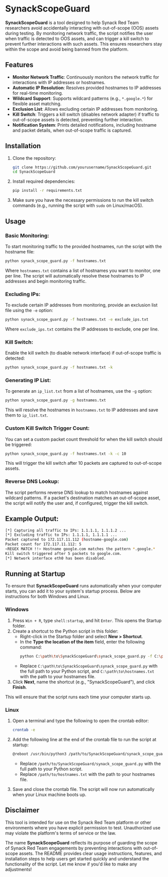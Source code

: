 # SynackScopeGuard

**SynackScopeGuard** is a tool designed to help Synack Red Team researchers avoid accidentally interacting with out-of-scope (OOS) assets during testing. By monitoring network traffic, the script notifies the user when traffic is detected to OOS assets, and can trigger a kill switch to prevent further interactions with such assets. This ensures researchers stay within the scope and avoid being banned from the platform.

## Features

- **Monitor Network Traffic**: Continuously monitors the network traffic for interactions with IP addresses or hostnames.
- **Automatic IP Resolution**: Resolves provided hostnames to IP addresses for real-time monitoring.
- **Wildcard Support**: Supports wildcard patterns (e.g., `*.google.*`) for flexible asset matching.
- **Exclusion List**: Allows excluding certain IP addresses from monitoring.
- **Kill Switch**: Triggers a kill switch (disables network adapter) if traffic to out-of-scope assets is detected, preventing further interaction.
- **Notification System**: Prints detailed notifications, including hostname and packet details, when out-of-scope traffic is captured.

## Installation

1. Clone the repository:
   ```bash
   git clone https://github.com/yourusername/SynackScopeGuard.git
   cd SynackScopeGuard
   ```

2. Install required dependencies:
   ```bash
   pip install -r requirements.txt
   ```

3. Make sure you have the necessary permissions to run the kill switch commands (e.g., running the script with `sudo` on Linux/macOS).

## Usage

### Basic Monitoring:

To start monitoring traffic to the provided hostnames, run the script with the hostname file:

```bash
python synack_scope_guard.py -f hostnames.txt
```

Where `hostnames.txt` contains a list of hostnames you want to monitor, one per line. The script will automatically resolve these hostnames to IP addresses and begin monitoring traffic.

### Excluding IPs:

To exclude certain IP addresses from monitoring, provide an exclusion list file using the `-e` option:

```bash
python synack_scope_guard.py -f hostnames.txt -e exclude_ips.txt
```

Where `exclude_ips.txt` contains the IP addresses to exclude, one per line.

### Kill Switch:

Enable the kill switch (to disable network interface) if out-of-scope traffic is detected:

```bash
python synack_scope_guard.py -f hostnames.txt -k
```

### Generating IP List:

To generate an `ip_list.txt` from a list of hostnames, use the `-g` option:

```bash
python synack_scope_guard.py -g hostnames.txt
```

This will resolve the hostnames in `hostnames.txt` to IP addresses and save them to `ip_list.txt`.

### Custom Kill Switch Trigger Count:

You can set a custom packet count threshold for when the kill switch should be triggered:

```bash
python synack_scope_guard.py -f hostnames.txt -k -c 10
```

This will trigger the kill switch after 10 packets are captured to out-of-scope assets.

### Reverse DNS Lookup:

The script performs reverse DNS lookup to match hostnames against wildcard patterns. If a packet's destination matches an out-of-scope asset, the script will notify the user and, if configured, trigger the kill switch.

## Example Output:

```bash
[*] Capturing all traffic to IPs: 1.1.1.1, 1.1.1.2 ...
[*] Excluding traffic to IPs: 1.1.1.1, 1.1.1.1 ...
Packet captured to 172.117.11.112 (hostname-google.com)
Packet count for 172.117.11.112: 5
<REGEX MATCH !!> Hostname google.com matches the pattern *.google.*
Kill switch triggered after 5 packets to google.com.
[*] Network interface eth0 has been disabled.
```
## Running at Startup

To ensure that **SynackScopeGuard** runs automatically when your computer starts, you can add it to your system's startup process. Below are instructions for both Windows and Linux.

### Windows

1. Press `Win + R`, type `shell:startup`, and hit `Enter`. This opens the Startup folder.
2. Create a shortcut to the Python script in this folder:
   - Right-click in the Startup folder and select **New > Shortcut**.
   - In the **Type the location of the item** field, enter the following command:
     ```bash
     python C:\path\to\SynackScopeGuard\synack_scope_guard.py -f C:\path\to\hostnames.txt
     ```
   - Replace `C:\path\to\SynackScopeGuard\synack_scope_guard.py` with the full path to your Python script, and `C:\path\to\hostnames.txt` with the path to your hostnames file.
3. Click **Next**, name the shortcut (e.g., "SynackScopeGuard"), and click **Finish**.

This will ensure that the script runs each time your computer starts up.

### Linux

1. Open a terminal and type the following to open the crontab editor:
   ```bash
   crontab -e
   ```

2. Add the following line at the end of the crontab file to run the script at startup:
   ```bash
   @reboot /usr/bin/python3 /path/to/SynackScopeGuard/synack_scope_guard.py -f /path/to/hostnames.txt
   ```
   - Replace `/path/to/SynackScopeGuard/synack_scope_guard.py` with the full path to your Python script.
   - Replace `/path/to/hostnames.txt` with the path to your hostnames file.
   
3. Save and close the crontab file. The script will now run automatically when your Linux machine boots up.


## Disclaimer

This tool is intended for use on the Synack Red Team platform or other environments where you have explicit permission to test. Unauthorized use may violate the platform's terms of service or the law.

The name **SynackScopeGuard** reflects its purpose of guarding the scope of Synack Red Team engagements by preventing interactions with out-of-scope assets. The README provides clear usage instructions, features, and installation steps to help users get started quickly and understand the functionality of the script. Let me know if you'd like to make any adjustments!
